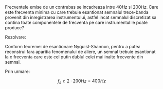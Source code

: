 
Frecventele emise de un contrabas se incadreaza intre $40Hz$ si $200Hz$. Care este frecventa minima cu care trebuie esantionat semnalul trece-banda provenit din inregistrarea instrumentului, astfel incat semnalul discretizat sa contina toate componentele de frecventa pe care instrumentul le poate produce?

Rezolvare: 

Conform teoremei de esantionare Nyquist-Shannon, pentru a putea reconstrui fara aparitia fenomenului de aliere, un semnal trebuie esantionat la o frecventa care este cel putin dublul celei mai inalte frecvente din semnal.

Prin urmare:

$$f_s \geq 2 \cdot 200 Hz = 400 Hz$$